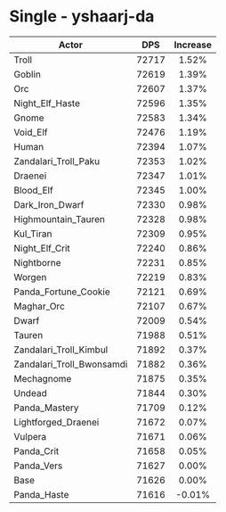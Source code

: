 # Single - yshaarj-da
| Actor | DPS | Increase |
|---|:---:|:---:|
|Troll|72717|1.52%|
|Goblin|72619|1.39%|
|Orc|72607|1.37%|
|Night_Elf_Haste|72596|1.35%|
|Gnome|72583|1.34%|
|Void_Elf|72476|1.19%|
|Human|72394|1.07%|
|Zandalari_Troll_Paku|72353|1.02%|
|Draenei|72347|1.01%|
|Blood_Elf|72345|1.00%|
|Dark_Iron_Dwarf|72330|0.98%|
|Highmountain_Tauren|72328|0.98%|
|Kul_Tiran|72309|0.95%|
|Night_Elf_Crit|72240|0.86%|
|Nightborne|72231|0.85%|
|Worgen|72219|0.83%|
|Panda_Fortune_Cookie|72121|0.69%|
|Maghar_Orc|72107|0.67%|
|Dwarf|72009|0.54%|
|Tauren|71988|0.51%|
|Zandalari_Troll_Kimbul|71892|0.37%|
|Zandalari_Troll_Bwonsamdi|71882|0.36%|
|Mechagnome|71875|0.35%|
|Undead|71844|0.30%|
|Panda_Mastery|71709|0.12%|
|Lightforged_Draenei|71672|0.07%|
|Vulpera|71671|0.06%|
|Panda_Crit|71658|0.05%|
|Panda_Vers|71627|0.00%|
|Base|71626|0.00%|
|Panda_Haste|71616|-0.01%|
